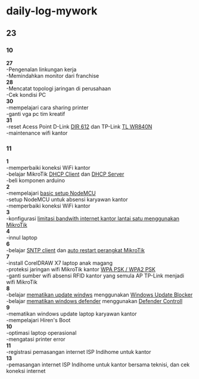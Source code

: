 # daily-log-mywork
## 23 <br />
### 10 <br />
**27** <br />
-Pengenalan linkungan kerja <br />
-Memindahkan monitor dari franchise <br />
**28** <br />
-Mencatat topologi jaringan di perusahaan <br />
-Cek kondisi PC <br />
**30** <br />
-mempelajari cara sharing printer <br />
-ganti vga pc tim kreatif <br />
**31** <br />
-reset Acess Point D-Link [DIR 612](https://www.youtube.com/watch?v=diqjpI4at-Q) dan TP-Link [TL WR840N](https://www.youtube.com/watch?v=AQDA5-KnuTg) <br />
-maintenance wifi kantor <br />
### 11 <br />
**1** <br />
-memperbaiki koneksi WiFi kantor <br />
-belajar MikroTik [DHCP Client](https://citraweb.com/artikel_lihat.php?id=122) dan [DHCP Server](https://citraweb.com/artikel_lihat.php?id=122) <br />
-beli komponen arduino <br />
**2** <br />
-mempelajari [basic setup NodeMCU](https://www.youtube.com/watch?v=qOWnx9sRb9c) <br />
-setup NodeMCU untuk absensi karyawan kantor <br />
-memperbaiki koneksi WiFi kantor <br />
**3** <br />
-konfigurasi [limitasi bandwith internet kantor lantai satu menggunakan MikroTik](https://citraweb.com/artikel_lihat.php?id=53) <br />
**4** <br />
-innul laptop <br />
**6** <br />
-belajar [SNTP client](https://citraweb.com/artikel_lihat.php?id=55) dan [auto restart perangkat MikroTik](https://www.tutorialjaringan.com/2018/02/cara-setting-router-mikrotik-restart-otomatis-dengan-scheduler.html) <br />
**7** <br />
-install CorelDRAW X7 laptop anak magang <br />
-proteksi jaringan wifi MikroTik kantor [WPA PSK / WPA2 PSK](https://pelajarkesiangan.blogspot.com/2018/08/konfigurasi-security-wep-dan-wpa-psk.html) <br />
-ganti sumber wifi absensi RFID kantor yang semula AP TP-Link menjadi wifi MikroTik <br />
**8** <br />
-belajar [mematikan update windws](https://www.youtube.com/watch?v=hLlNWcY01Ws) menggunakan [Windows Update Blocker](https://www.sordum.org/9470/windows-update-blocker-v1-8/) <br />
-belajar [mematikan windows defender](https://www.youtube.com/watch?v=qHL2ZPBe_2Q) menggunakan [Defender Controll](https://www.sordum.org/9480/defender-control-v2-1/) <br />
**9** <br />
-mematikan windows update laptop karyawan kantor <br /> 
-mempelajari Hiren's Boot <br />
**10** <br />
-optimasi laptop operasional <br />
-mengatasi printer error <br />
**11** <br />
-registrasi pemasangan internet ISP Indihome untuk kantor <br />
**13** <br />
-pemasangan internet ISP Indihome untuk kantor bersama teknisi, dan cek koneksi internet <br />
